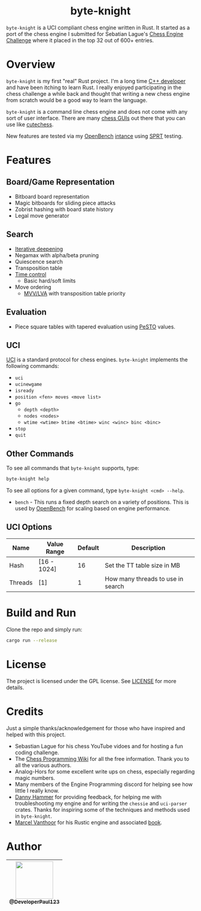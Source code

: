 <center><h1> byte-knight </h1></center>

`byte-knight` is a UCI compliant chess engine written in Rust. It started as a port of the chess engine I submitted for Sebatian Lague's [Chess Engine Challenge](https://github.com/DeveloperPaul123/Leonidas) where it placed in the top 32 out of 600+ entries.

# Overview

`byte-knight` is my first "real" Rust project. I'm a long time [C++ developer](https://github.com/DeveloperPaul123?tab=repositories&q=&type=source&language=c%2B%2B&sort=stargazers) and have been itching to learn Rust. I really enjoyed participating in the chess challenge a while back and thought that writing a new chess engine from scratch would be a good way to learn the language.

`byte-knight` is a command line chess engine and does not come with any sort of user interface. There are many [chess GUIs](https://www.chessprogramming.org/GUI) out there that you can use like [cutechess](https://github.com/cutechess/cutechess).

New features are tested via my [OpenBench](https://github.com/AndyGrant/OpenBench) [intance](https://developerpaul123.pythonanywhere.com) using [SPRT](https://github.com/jw1912/SPRT/blob/main/SPRT.md#how-sprt-actually-works) testing.

# Features

## Board/Game Representation

- Bitboard board representation
- Magic bitboards for sliding piece attacks
- Zobrist hashing with board state history
- Legal move generator

## Search

- [Iterative deepening](https://www.chessprogramming.org/Iterative_Deepening)
- Negamax with alpha/beta pruning
- Quiescence search
- Transposition table
- [Time control](https://www.chessprogramming.org/Time_Management)
  - Basic hard/soft limits
- Move ordering
  - [MVV/LVA](https://www.chessprogramming.org/MVV-LVA) with transposition table priority

## Evaluation

- Piece square tables with tapered evaluation using [PeSTO](https://www.chessprogramming.org/PeSTO%27s_Evaluation_Function) values.

## UCI

[UCI](https://www.chessprogramming.org/UCI) is a standard protocol for chess engines. `byte-knight` implements the following commands:

- `uci`
- `ucinewgame`
- `isready`
- `position <fen> moves <move list>`
- `go`
  - `depth <depth>`
  - `nodes <nodes>`
  - `wtime <wtime> btime <btime> winc <winc> binc <binc>`
- `stop`
- `quit`

## Other Commands

To see all commands that `byte-knight` supports, type:

```bash
byte-knight help
```

To see all options for a given command, type `byte-knight <cmd> --help`.

- `bench` - This runs a fixed depth search on a variety of positions. This is used by [OpenBench](https://github.com/AndyGrant/OpenBench) for scaling based on engine performance.

## UCI Options

| Name | Value Range | Default | Description |
| ---- | ----------- | ------- | ----------- |
| Hash | [16 - 1024] | 16      | Set the TT table size in MB |
| Threads | [1]      | 1       | How many threads to use in search |

# Build and Run

Clone the repo and simply run:

```bash
cargo run --release
```

# License

The project is licensed under the GPL license. See [LICENSE](LICENSE) for more details.

# Credits

Just a simple thanks/acknowledgement for those who have inspired and helped with this project.

- Sebastian Lague for his chess YouTube vidoes and for hosting a fun coding challenge.
- The [Chess Programming Wiki](https://www.chessprogramming.org/Main_Page) for all the free information. Thank you to all the various authors.
- Analog-Hors for some excellent write ups on chess, especially regarding magic numbers.
- Many members of the Engine Programming discord for helping see how little I really know.
- [Danny Hammer](https://github.com/dannyhammer/toad) for providing feedback, for helping me with troubleshooting my engine and for writing the `chessie` and `uci-parser` crates. Thanks for inspiring some of the techniques and methods used in `byte-knight`.
- [Marcel Vanthoor](https://github.com/mvanthoor/rustic) for his Rustic engine and associated [book](https://rustic-chess.org).

# Author

| [<img src="https://avatars0.githubusercontent.com/u/6591180?s=460&v=4" width="100"><br><sub>@DeveloperPaul123</sub>](https://github.com/DeveloperPaul123) |
|:----:|
